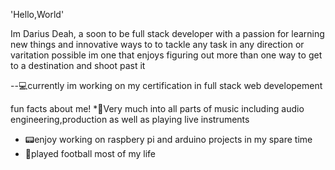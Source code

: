 'Hello,World'

Im Darius Deah, a soon to be full stack developer with a passion for learning new things and innovative ways to to tackle any task in any direction or varitation possible im one that enjoys figuring out more than one way to get to a destination and shoot past it 

--💻currently im working on my certification in full stack web developement


fun facts about me!
*🎵Very much into all parts of music including audio engineering,production as well as playing live instruments 
* 📟enjoy working on raspbery pi and arduino projects in my spare time 
* 🏈played football most of my life 


<!---
DariusDeah/DariusDeah is a ✨ special ✨ repository because its `README.md` (this file) appears on your GitHub profile.
You can click the Preview link to take a look at your changes.
--->
